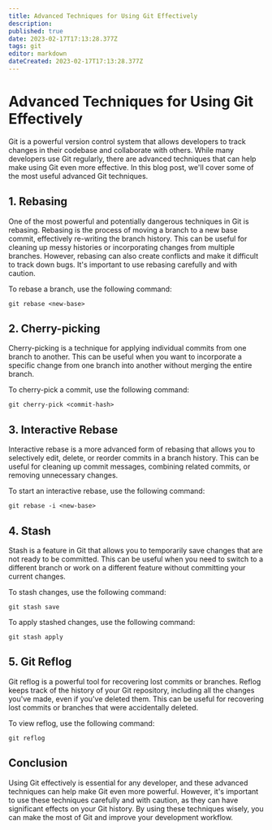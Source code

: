 ```yaml
---
title: Advanced Techniques for Using Git Effectively
description: 
published: true
date: 2023-02-17T17:13:28.377Z
tags: git
editor: markdown
dateCreated: 2023-02-17T17:13:28.377Z
---
```


# Advanced Techniques for Using Git Effectively

Git is a powerful version control system that allows developers to track changes in their codebase and collaborate with others. While many developers use Git regularly, there are advanced techniques that can help make using Git even more effective. In this blog post, we'll cover some of the most useful advanced Git techniques.

## 1. Rebasing

One of the most powerful and potentially dangerous techniques in Git is rebasing. Rebasing is the process of moving a branch to a new base commit, effectively re-writing the branch history. This can be useful for cleaning up messy histories or incorporating changes from multiple branches. However, rebasing can also create conflicts and make it difficult to track down bugs. It's important to use rebasing carefully and with caution.

To rebase a branch, use the following command:

```
git rebase <new-base>
```

## 2. Cherry-picking

Cherry-picking is a technique for applying individual commits from one branch to another. This can be useful when you want to incorporate a specific change from one branch into another without merging the entire branch.

To cherry-pick a commit, use the following command:

```
git cherry-pick <commit-hash>
```

## 3. Interactive Rebase

Interactive rebase is a more advanced form of rebasing that allows you to selectively edit, delete, or reorder commits in a branch history. This can be useful for cleaning up commit messages, combining related commits, or removing unnecessary changes.

To start an interactive rebase, use the following command:

```
git rebase -i <new-base>
```

## 4. Stash

Stash is a feature in Git that allows you to temporarily save changes that are not ready to be committed. This can be useful when you need to switch to a different branch or work on a different feature without committing your current changes.

To stash changes, use the following command:

```
git stash save
```

To apply stashed changes, use the following command:

```
git stash apply
```

## 5. Git Reflog

Git reflog is a powerful tool for recovering lost commits or branches. Reflog keeps track of the history of your Git repository, including all the changes you've made, even if you've deleted them. This can be useful for recovering lost commits or branches that were accidentally deleted.

To view reflog, use the following command:

```
git reflog
```

## Conclusion

Using Git effectively is essential for any developer, and these advanced techniques can help make Git even more powerful. However, it's important to use these techniques carefully and with caution, as they can have significant effects on your Git history. By using these techniques wisely, you can make the most of Git and improve your development workflow.